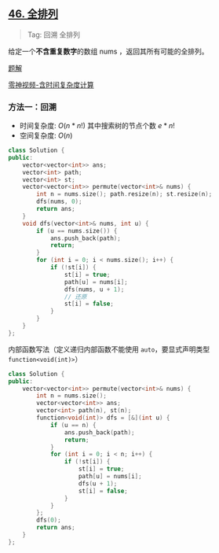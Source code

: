 ## [46. 全排列](https://leetcode-cn.com/problems/permutations/)

> Tag: 回溯 全排列

给定一个**不含重复数字**的数组 nums ，返回其所有可能的全排列。

[题解](https://leetcode.cn/problems/permutations/solutions/9914/hui-su-suan-fa-python-dai-ma-java-dai-ma-by-liweiw/)

[零神视频-含时间复杂度计算](https://www.bilibili.com/video/BV1mY411D7f6/?vd_source=81814b358a165aeb95d9ec698040350e)

### 方法一：回溯
* 时间复杂度: ${O(n*n!)}$ 其中搜索树的节点个数 ${e*n!}$
* 空间复杂度: ${O(n)}$
```cpp
class Solution {
public:
    vector<vector<int>> ans;
    vector<int> path;
    vector<int> st;
    vector<vector<int>> permute(vector<int>& nums) {
        int n = nums.size(); path.resize(n); st.resize(n);
        dfs(nums, 0);
        return ans;
    }
    void dfs(vector<int>& nums, int u) {
        if (u == nums.size()) {
            ans.push_back(path);
            return;
        }
        for (int i = 0; i < nums.size(); i++) {
            if (!st[i]) {
                st[i] = true;
                path[u] = nums[i];
                dfs(nums, u + 1);
                // 还原
                st[i] = false;
            }
        }
    }
};
```

内部函数写法（定义递归内部函数不能使用 `auto`，要显式声明类型 `function<void(int)>`）

```cpp
class Solution {
public:
    vector<vector<int>> permute(vector<int>& nums) {
        int n = nums.size();
        vector<vector<int>> ans;
        vector<int> path(n), st(n);
        function<void(int)> dfs = [&](int u) {
            if (u == n) {
                ans.push_back(path);
                return;
            }
            for (int i = 0; i < n; i++) {
                if (!st[i]) {
                    st[i] = true;
                    path[u] = nums[i];
                    dfs(u + 1);
                    st[i] = false;
                }
            }
        };
        dfs(0);
        return ans;
    }
};
```
